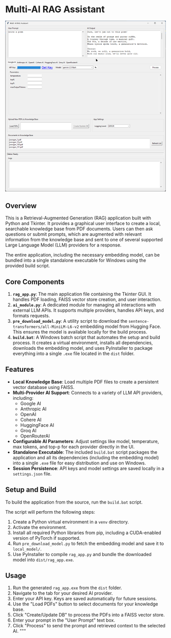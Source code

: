 # Multi-AI RAG Assistant

![Application Screenshot](./RAG.jpg)

## Overview

This is a Retrieval-Augmented Generation (RAG) application built with Python and Tkinter. It provides a graphical user interface to create a local, searchable knowledge base from PDF documents. Users can then ask questions or submit prompts, which are augmented with relevant information from the knowledge base and sent to one of several supported Large Language Model (LLM) providers for a response.

The entire application, including the necessary embedding model, can be bundled into a single standalone executable for Windows using the provided build script.

## Core Components

1.  **`rag_app.py`**: The main application file containing the Tkinter GUI. It handles PDF loading, FAISS vector store creation, and user interaction.
2.  **`ai_module.py`**: A dedicated module for managing all interactions with external LLM APIs. It supports multiple providers, handles API keys, and formats requests.
3.  **`pre_download_model.py`**: A utility script to download the `sentence-transformers/all-MiniLM-L6-v2` embedding model from Hugging Face. This ensures the model is available locally for the build process.
4.  **`build.bat`**: A Windows batch script that automates the setup and build process. It creates a virtual environment, installs all dependencies, downloads the embedding model, and uses PyInstaller to package everything into a single `.exe` file located in the `dist` folder.

## Features

-   **Local Knowledge Base**: Load multiple PDF files to create a persistent vector database using FAISS.
-   **Multi-Provider AI Support**: Connects to a variety of LLM API providers, including:
    -   Google AI
    -   Anthropic AI
    -   OpenAI
    -   Cohere AI
    -   HuggingFace AI
    -   Groq AI
    -   OpenRouterAI
-   **Configurable AI Parameters**: Adjust settings like model, temperature, max tokens, and top-p for each provider directly in the UI.
-   **Standalone Executable**: The included `build.bat` script packages the application and all its dependencies (including the embedding model) into a single `.exe` file for easy distribution and use on Windows.
-   **Session Persistence**: API keys and model settings are saved locally in a `settings.json` file.

## Setup and Build

To build the application from the source, run the `build.bat` script.

The script will perform the following steps:
1.  Create a Python virtual environment in a `venv` directory.
2.  Activate the environment.
3.  Install all required Python libraries from pip, including a CUDA-enabled version of PyTorch if supported.
4.  Run `pre_download_model.py` to fetch the embedding model and save it to `local_model/`.
5.  Use PyInstaller to compile `rag_app.py` and bundle the downloaded model into `dist/rag_app.exe`.

## Usage

1.  Run the generated `rag_app.exe` from the `dist` folder.
2.  Navigate to the tab for your desired AI provider.
3.  Enter your API key. Keys are saved automatically for future sessions.
4.  Use the "Load PDFs" button to select documents for your knowledge base.
5.  Click "Create/Update DB" to process the PDFs into a FAISS vector store.
6.  Enter your prompt in the "User Prompt" text box.
7.  Click "Process" to send the prompt and retrieved context to the selected AI.
"""
